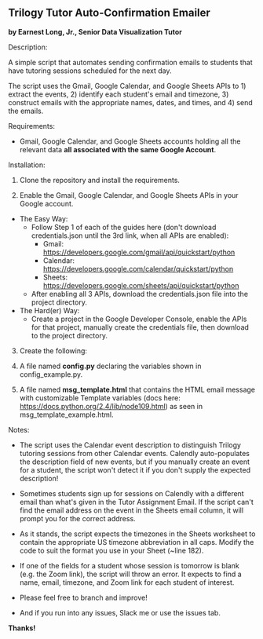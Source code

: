 ## Trilogy Tutor Auto-Confirmation Emailer
**by Earnest Long, Jr., Senior Data Visualization Tutor**

Description:

A simple script that automates sending confirmation emails to students that have tutoring sessions scheduled for the next day.

The script uses the Gmail, Google Calendar, and Google Sheets APIs to 1) extract the events, 2) identify each student's email and timezone, 3) construct emails with the appropriate names, dates, and times, and 4) send the emails.

Requirements:

* Gmail, Google Calendar, and Google Sheets accounts holding all the relevant data **all associated with the same Google Account**.

Installation:

1. Clone the repository and install the requirements.

2. Enable the Gmail, Google Calendar, and Google Sheets APIs in your Google account.
 * The Easy Way:
    * Follow Step 1 of each of the guides here (don't download credentials.json until the 3rd link, when all APIs are enabled):
        * Gmail: https://developers.google.com/gmail/api/quickstart/python
        * Calendar: https://developers.google.com/calendar/quickstart/python
        * Sheets: https://developers.google.com/sheets/api/quickstart/python
    * After enabling all 3 APIs, download the credentials.json file into the project directory.
 * The Hard(er) Way:
    * Create a project in the Google Developer Console, enable the APIs for that project, manually create the credentials file, then download to the project directory.

3. Create the following:

 1. A file named **config.py** declaring the variables shown in config_example.py.
 2. A file named **msg_template.html** that contains the HTML email message with customizable Template variables (docs here: https://docs.python.org/2.4/lib/node109.html) as seen in msg\_template\_example.html.

Notes:

* The script uses the Calendar event description to distinguish Trilogy tutoring sessions from other Calendar events. Calendly auto-populates the description field of new events, but if you manually create an event for a student, the script won't detect it if you don't supply the expected description!

* Sometimes students sign up for sessions on Calendly with a different email than what's given in the Tutor Assignment Email. If the script can't find the email address on the event in the Sheets email column, it will prompt you for the correct address.

* As it stands, the script expects the timezones in the Sheets worksheet to contain the appropriate US timezone abbreviation in all caps. Modify the code to suit the format you use in your Sheet (~line 182).

* If one of the fields for a student whose session is tomorrow is blank (e.g. the Zoom link), the script will throw an error. It expects to find a name, email, timezone, and Zoom link for each student of interest.

* Please feel free to branch and improve!

* And if you run into any issues, Slack me or use the issues tab.

**Thanks!**